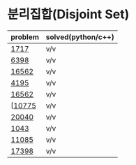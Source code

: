 # 분리집합(Disjoint Set)

|problem|solved(python/c++)|
|---|---|
|[1717](https://www.acmicpc.net/problem/1717)|v/v|
|[6398](https://www.acmicpc.net/problem/1976)|v/v|
|[16562](https://www.acmicpc.net/problem/16562)|v/v|
|[4195](https://www.acmicpc.net/problem/4195)|v/v|
|[16562](https://www.acmicpc.net/problem/16562)|v/v|
|[[10775](https://www.acmicpc.net/problem/10775)|v/v|
|[20040](https://www.acmicpc.net/problem/20040)|v/v|
|[1043](https://www.acmicpc.net/problem/1043)|v/v|
|[11085](https://www.acmicpc.net/problem/11085)|v/v|
|[17398](https://www.acmicpc.net/problem/17398)|v/v|
